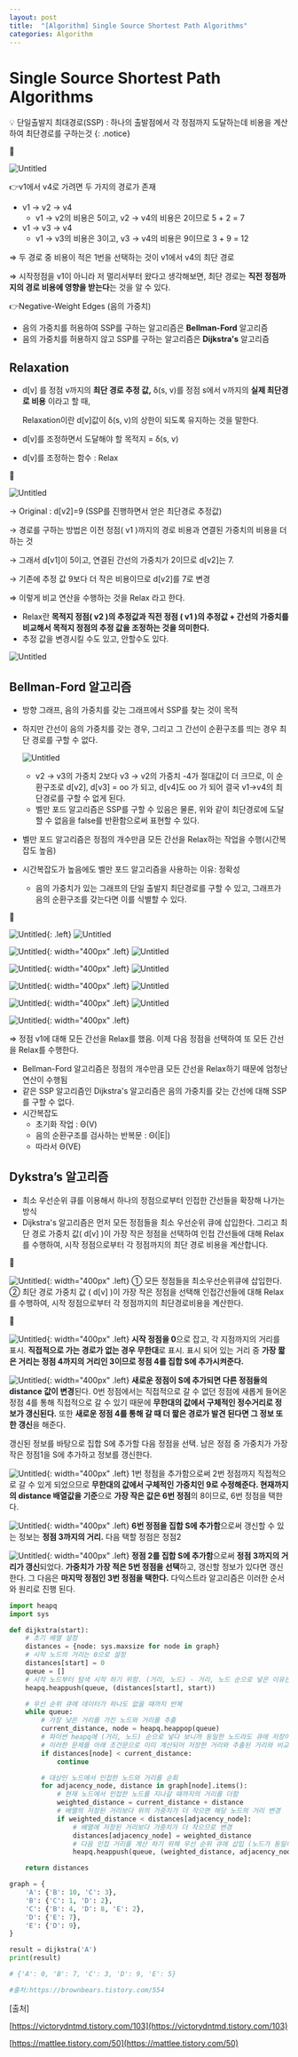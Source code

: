 ```yaml
---
layout: post
title:  "[Algorithm] Single Source Shortest Path Algorithms"
categories: Algorithm
---
```


# Single Source Shortest Path Algorithms


💡 단일출발지 최대경로(SSP) : 하나의 출발점에서 각 정점까지 도달하는데 비용을 계산하여 최단경로를 구하는것
{: .notice}

🔻

![Untitled](/public/img/Algorithm/Single/Untitled.png)

👉v1에서 v4로 가려면 두 가지의 경로가 존재

- v1 -> v2 -> v4
    - v1 -> v2의 비용은 5이고, v2 -> v4의 비용은 2이므로 5 + 2 = 7
- v1 -> v3 -> v4
    - v1 -> v3의 비용은 3이고, v3 -> v4의 비용은 9이므로 3 + 9 = 12

⇒ 두 경로 중 비용이 적은 1번을 선택하는 것이 v1에서 v4의 최단 경로

⇒ 시작정점을 v1이 아니라 저 멀리서부터 왔다고 생각해보면, 최단 경로는 **직전 정점까지의 경로 비용에 영향을 받는다**는 것을 알 수 있다.

👉Negative-Weight Edges (음의 가중치)

- 음의 가중치를 허용하여 SSP를 구하는 알고리즘은 **Bellman-Ford** 알고리즘
- 음의 가중치를 허용하지 않고 SSP를 구하는 알고리즘은 **Dijkstra's** 알고리즘

## Relaxation

- d[v] 를 정점 v까지의 **최단 경로 추정 값,** δ(s, v)를 정점 s에서 v까지의 **실제 최단경로 비용**
이라고 할 때,
    
    Relaxation이란 d[v]값이 δ(s, v)의 상한이 되도록 유지하는 것을 말한다. 
    
- d[v]를 조정하면서 도달해야 할 목적지 = δ(s, v)
- d[v]를 조정하는 함수 : Relax

🔻

![Untitled](/public/img/Algorithm/Single/1.png)

→ Original : d[v2]=9 (SSP를 진행하면서 얻은 최단경로 추정값)

→ 경로를 구하는 방법은 이전 정점( v1 )까지의 경로 비용과 연결된 가중치의 비용을 더하는 것

→ 그래서 d[v1]이 5이고, 연결된 간선의 가중치가 2이므로 d[v2]는 7.

→ 기존에 추정 값 9보다 더 작은 비용이므로 d[v2]를 7로 변경

⇒ 이렇게 비교 연산을 수행하는 것을 Relax 라고 한다.

- Relax란 **목적지 정점( v2 )의 추정값과 직전 정점 ( v1 )의 추정값 + 간선의 가중치를 비교해서 목적지 정점의 추정 값을 조정하는 것을 의미한다.**
- 추정 값을 변경시킬 수도 있고, 안할수도 있다.

![Untitled](/public/img/Algorithm/Single/2.png)

## **Bellman-Ford 알고리즘**

- 방향 그래프, 음의 가중치를 갖는 그래프에서 SSP를 찾는 것이 목적
- 하지만 간선이 음의 가중치를 갖는 경우, 그리고 그 간선이 순환구조를 띄는 경우 최단 경로를 구할 수 없다.
    
    ![Untitled](/public/img/Algorithm/Single/3.png)
    
    - v2 → v3의 가중치 2보다 v3 -> v2의 가중치 -4가 절대값이 더 크므로, 이 순환구조로 d[v2], d[v3] = oo 가 되고, d[v4]도  oo 가 되어 결국 v1→v4의 최단경로를 구할 수 없게 된다.
    - 벨만 포드 알고리즘은 SSP를 구할 수 있음은 물론, 위와 같이 최단경로에 도달할 수 없음을 false를 반환함으로써 표현할 수 있다.
    
- 벨만 포드 알고리즘은 정점의 개수만큼 모든 간선을 Relax하는 작업을 수행(시간복잡도 높음)
- 시간복잡도가 높음에도 벨만 포드 알고리즘을 사용하는 이유: 정확성
    - 음의 가중치가 있는 그래프의 단일 출발지 최단경로를 구할 수 있고, 그래프가 음의 순환구조를 갖는다면 이를 식별할 수 있다.

🔻

![Untitled](/public/img/Algorithm/Single/4.png){: .left}
![Untitled](/public/img/Algorithm/Single/5.png)

![Untitled](/public/img/Algorithm/Single/6.png){: width="400px" .left}
![Untitled](/public/img/Algorithm/Single/7.png)

![Untitled](/public/img/Algorithm/Single/8.png){: width="400px" .left}
![Untitled](/public/img/Algorithm/Single/9.png)

![Untitled](/public/img/Algorithm/Single/10.png){: width="400px" .left}
![Untitled](/public/img/Algorithm/Single/11.png)

![Untitled](/public/img/Algorithm/Single/12.png){: width="400px" .left}
![Untitled](/public/img/Algorithm/Single/13.png)

![Untitled](/public/img/Algorithm/Single/14.png){: width="400px" .left}


⇒ 정점 v1에 대해 모든 간선을 Relax를 했음. 이제 다음 정점을 선택하여 또 모든 간선을 Relax를 수행한다.

- Bellman-Ford 알고리즘은 정점의 개수만큼 모든 간선을 Relax하기 때문에 엄청난 연산이 수행됨
- 같은 SSP 알고리즘인 Dijkstra's 알고리즘은 음의 가중치를 갖는 간선에 대해 SSP를 구할 수 없다.
- 시간복잡도
    - 초기화 작업 : Θ(V)
    - 음의 순환구조를 검사하는 반복문 : Θ(|E|)
    - 따라서 Θ(VE)

## Dykstra’s 알고리즘

- 최소 우선순위 큐를 이용해서 하나의 정점으로부터 인접한 간선들을 확장해 나가는 방식
- Dijkstra's 알고리즘은 먼저 모든 정점들을 최소 우선순위 큐에 삽입한다. 그리고 최단 경로 가중치 값( d[v] )이 가장 작은 정점을 선택하여 인접 간선들에 대해 Relax를 수행하여, 시작 정점으로부터 각 정점까지의 최단 경로 비용을 계산합니다.

🔻

![Untitled](/public/img/Algorithm/Single/15.png){: width="400px" .left}
① 모든 정점들을 최소우선순위큐에 삽입한다.
② 최단 경로 가중치 값 ( d[v] )이 가장 작은 정점을 선택해 인접간선들에 대해 Relax를 수행하여, 시작 정점으로부터 각 정점까지의 최단경로비용을 계산한다.

🔻

![Untitled](/public/img/Algorithm/Single/16.png){: width="400px" .left}
**시작 정점을 0**으로 잡고, 각 지점까지의 거리를 표시. **직접적으로 가는 경로가 없는 경우 무한대**로 표시. 표시 되어 있는 거리 중 **가장 짧은 거리는 정점 4까지의 거리인 3이므로 정점 4를 집합 S에 추가시켜준다.**

![Untitled](/public/img/Algorithm/Single/17.png){: width="400px" .left}
**새로운 정점이 S에 추가되면 다른 정점들의 distance 값이 변경**된다. 0번 정점에서는 직접적으로 갈 수 없던 정점에 새롭게 들어온 정점 4를 통해 직접적으로 갈 수 있기 때문에 **무한대의 값에서 구체적인 정수거리로 정보가 갱신된다.** 또한 **새로운 정점 4를 통해 갈 때 더 짧은 경로가 발견 된다면 그 정보 또한 갱신**을 해준다.

갱신된 정보를 바탕으로 집합 S에 추가할 다음 정점을 선택. 남은 정점 중 가중치가 가장 작은 정점1을 S에 추가하고 정보를 갱신한다.

![Untitled](/public/img/Algorithm/Single/18.png){: width="400px" .left}
1번 정점을 추가함으로써 2번 정점까지 직접적으로 갈 수 있게 되었으므로 **무한대의 값에서 구체적인 가중치인 9로 수정해준다. 현재까지의 distance 배열값을 기준**으로 **가장 작은 값은 6번 정점**의 8이므로, 6번 정점을 택한다. 

![Untitled](/public/img/Algorithm/Single/19.png){: width="400px" .left}
**6번 정점을 집합 S에 추가함**으로써 갱신할 수 있는 정보는 **정점 3까지의 거리.** 다음 택할 정점은 정점2

![Untitled](/public/img/Algorithm/Single/20.png){: width="400px" .left}
**정점 2를 집합 S에 추가함**으로써 **정점 3까지의 거리가 갱신**되었다. **가중치가 가장 적은 5번 정점을 선택**하고, 갱신할 정보가 있다면 갱신한다. 그 다음은 **마지막 정점인 3번 정점을 택한다.** 다익스트라 알고리즘은 이러한 순서와 원리로 진행 된다.

```python
import heapq
import sys

def dijkstra(start):
    # 초기 배열 설정
    distances = {node: sys.maxsize for node in graph}
    # 시작 노드의 거리는 0으로 설정
    distances[start] = 0
    queue = []
    # 시작 노드부터 탐색 시작 하기 위함. (거리, 노드) - 거리, 노드 순으로 넣은 이유는 heapq 모듈에 첫 번째 데이터를 기준으로 정렬을 진행하기 때문 (노드, 거리) 순으로 넣으면 최소 힙이 예상한대로 정렬되지 않음
    heapq.heappush(queue, (distances[start], start))

    # 우선 순위 큐에 데이터가 하나도 없을 때까지 반복
    while queue:
        # 가장 낮은 거리를 가진 노드와 거리를 추출
        current_distance, node = heapq.heappop(queue)
        # 파이썬 heapq에 (거리, 노드) 순으로 넣다 보니까 동일한 노드라도 큐에 저장이 된다 예시: queue[(7, 'B'), (10, 'B')]
        # 이러한 문제를 아래 조건문으로 이미 계산되어 저장한 거리와 추출된 거리와 비교하여 저장된 거리가 더 작다면 비교하지 않고 큐의 다음 데이터로 넘어간다.
        if distances[node] < current_distance:
            continue

        # 대상인 노드에서 인접한 노드와 거리를 순회
        for adjacency_node, distance in graph[node].items():
            # 현재 노드에서 인접한 노드를 지나갈 때까지의 거리를 더함
            weighted_distance = current_distance + distance
            # 배열의 저장된 거리보다 위의 가중치가 더 작으면 해당 노드의 거리 변경
            if weighted_distance < distances[adjacency_node]:
                # 배열에 저장된 거리보다 가중치가 더 작으므로 변경
                distances[adjacency_node] = weighted_distance
                # 다음 인접 거리를 계산 하기 위해 우선 순위 큐에 삽입 (노드가 동일해도 일단 다 저장함)
                heapq.heappush(queue, (weighted_distance, adjacency_node))

    return distances

graph = {
    'A': {'B': 10, 'C': 3},
    'B': {'C': 1, 'D': 2},
    'C': {'B': 4, 'D': 8, 'E': 2},
    'D': {'E': 7},
    'E': {'D': 9},
}

result = dijkstra('A')
print(result)

# {'A': 0, 'B': 7, 'C': 3, 'D': 9, 'E': 5}

#출처:https://brownbears.tistory.com/554
```

[출처] 

[https://victorydntmd.tistory.com/103](https://victorydntmd.tistory.com/103)

[https://mattlee.tistory.com/50](https://mattlee.tistory.com/50)